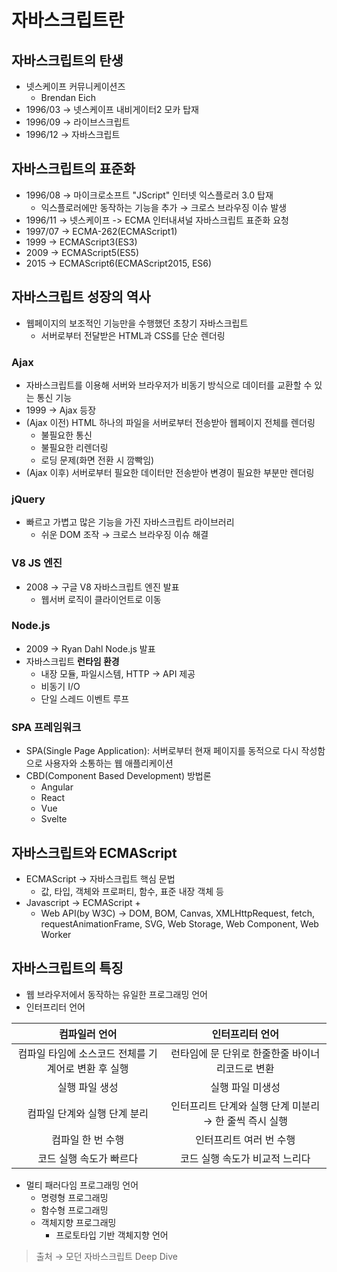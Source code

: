# 자바스크립트란

## 자바스크립트의 탄생

- 넷스케이프 커뮤니케이션즈
  - Brendan Eich
- 1996/03 → 넷스케이프 내비게이터2 모카 탑재
- 1996/09 → 라이브스크립트
- 1996/12 → 자바스크립트

## 자바스크립트의 표준화

- 1996/08 → 마이크로소프트 "JScript" 인터넷 익스플로러 3.0 탑재
  - 익스플로러에만 동작하는 기능을 추가 → 크로스 브라우징 이슈 발생
- 1996/11 → 넷스케이프 -> ECMA 인터내셔널 자바스크립트 표준화 요청
- 1997/07 → ECMA-262(ECMAScript1)
- 1999 → ECMAScript3(ES3)
- 2009 → ECMAScript5(ES5)
- 2015 → ECMAScript6(ECMAScript2015, ES6)

## 자바스크립트 성장의 역사

- 웹페이지의 보조적인 기능만을 수행했던 초창기 자바스크립트
  - 서버로부터 전달받은 HTML과 CSS를 단순 렌더링

### Ajax

- 자바스크립트를 이용해 서버와 브라우저가 비동기 방식으로 데이터를 교환할 수 있는 통신 기능
- 1999 → Ajax 등장
- (Ajax 이전) HTML 하나의 파일을 서버로부터 전송받아 웹페이지 전체를 렌더링
  - 불필요한 통신
  - 불필요한 리렌더링
  - 로딩 문제(화면 전환 시 깜빡임)
- (Ajax 이후) 서버로부터 필요한 데이터만 전송받아 변경이 필요한 부분만 렌더링

### jQuery

- 빠르고 가볍고 많은 기능을 가진 자바스크립트 라이브러리
  - 쉬운 DOM 조작 → 크로스 브라우징 이슈 해결

### V8 JS 엔진

- 2008 → 구글 V8 자바스크립트 엔진 발표
  - 웹서버 로직이 클라이언트로 이동

### Node.js

- 2009 → Ryan Dahl Node.js 발표
- 자바스크립트 **런타임 환경**
  - 내장 모듈, 파일시스템, HTTP → API 제공
  - 비동기 I/O
  - 단일 스레드 이벤트 루프

### SPA 프레임워크

- SPA(Single Page Application): 서버로부터 현재 페이지를 동적으로 다시 작성함으로 사용자와 소통하는 웹 애플리케이션
- CBD(Component Based Development) 방법론
  - Angular
  - React
  - Vue
  - Svelte

## 자바스크립트와 ECMAScript

- ECMAScript → 자바스크립트 핵심 문법
  - 값, 타입, 객체와 프로퍼티, 함수, 표준 내장 객체 등
- Javascript → ECMAScript +
  - Web API(by W3C) → DOM, BOM, Canvas, XMLHttpRequest, fetch, requestAnimationFrame, SVG, Web Storage, Web Component, Web Worker

## 자바스크립트의 특징

- 웹 브라우저에서 동작하는 유일한 프로그래밍 언어
- 인터프리터 언어

|                    컴파일러 언어                    |                    인터프리터 언어                     |
| :-------------------------------------------------: | :----------------------------------------------------: |
| 컴파일 타임에 소스코드 전체를 기계어로 변환 후 실행 |    런타임에 문 단위로 한줄한줄 바이너리코드로 변환     |
|                   실행 파일 생성                    |                    실행 파일 미생성                    |
|            컴파일 단계와 실행 단계 분리             | 인터프리트 단계와 실행 단계 미분리 → 한 줄씩 즉시 실행 |
|                  컴파일 한 번 수행                  |                인터프리트 여러 번 수행                 |
|               코드 실행 속도가 빠르다               |             코드 실행 속도가 비교적 느리다             |

- 멀티 패러다임 프로그래밍 언어
  - 명령형 프로그래밍
  - 함수형 프로그래밍
  - 객체지향 프로그래밍
    - 프로토타입 기반 객체지향 언어

> 출처 → 모던 자바스크립트 Deep Dive
